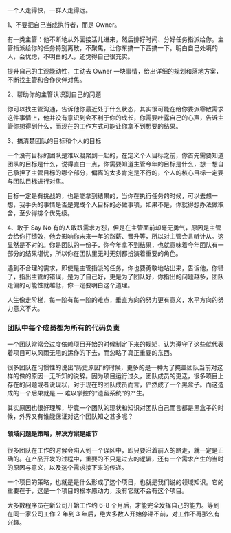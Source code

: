 一个人走得快，一群人走得远。

1、不要把自己当成执行者，而是 Owner。

有一类主管：他不断地从外面接活儿进来，然后排好时间、分好任务指派给你。主管指派给你的任务特别离散，不聚焦，让你东搞一下西搞一下。明白自己处境的人，会忧虑，不明白的人，还觉得自己很充实。

提升自己的主观能动性，主动去 Owner 一块事情，给出详细的规划和落地方案，不断找主管和合作伙伴对焦。

2、帮助你的主管认识到自己的问题

你可以找主管沟通，告诉他你最近处于什么状态，其实很可能在给你委派零散需求这件事情上，他并没有意识到会不利于你的成长，你需要吐露自己的心声，告诉主管你想得到什么，而现在的工作方式可能让你拿不到想要的结果。

3、搞清楚团队的目标和个人的目标

一个没有目标的团队是难以凝聚到一起的，在定义个人目标之前，你首先需要知道团队的目标是什么，说得直白一点，你需要知道主管今年的目标是什么，想一想自己承担了主管目标的哪个部分，偏离的太多肯定是不行的，个人的核心目标一定要与团队目标进行对焦。

目标一定是有挑战的，也是能拿到结果的，当你在执行任务的时候，可以去想一想，我手头的事情是否是完成个人目标的必做事项，如果不是，你就得想办法做取舍，至少得排个优先级。

4、敢于 Say No
有的人敢跟需求方怼，但是在主管面前却毫无勇气，原因是主管会给你打绩效，他会影响你未来一年的涨薪、晋升等，所以对主管会言听计从。这显然是不对的。你是团队的一份子，你今年拿不到结果，也就意味着今年团队有一部分的结果堪忧，所以你在团队里无时无刻都扮演着重要的角色。

遇到不合理的需求，即使是主管指派的任务，你也要勇敢地站出来，告诉他，你错了，指出主管的错误，是为了自己好，更是为了团队好，你指出的问题越多，团队走偏的可能性就越低，你一定要明白这个道理。

人生像走阶梯，每一阶有每一阶的难点，垂直方向的努力更有意义，水平方向的努力意义不大。

### 团队中每个成员都为所有的代码负责

一个团队常常会过度依赖项目开始的时候制定下来的规矩，认为遵守了这些就代表着项目可以风雨无阻的运作的下去，而忽略了真正重要的东西。

很多团队在习惯性的说出“历史原因”的时候，更多的是一种为了掩盖团队当前对这样的做的原因一无所知的说辞。因为项目运行过久，团队成员的更迭，很多项目上存在的问题或者说现状，对于现在的团队成员而言，俨然成了一个黑盒子。而这造成的一个后果就是 — 难以掌控的“遗留系统”的产生。

其实原因也很好理解，毕竟一个团队的现状和知识对团队自己而言都是黑盒子的时候，外界又有谁能保证对这个团队知之甚多呢？

#### 领域问题是策略，解决方案是细节

很多团队在工作的时候会陷入到一个误区中，即只要沿着前人的路走，就一定是正确的。在产品开发的过程中，重要的不只是过去的逻辑，还有一个需求产生的当时的原因与意义，以及这个需求接下来的传递。

一个项目的策略，也就是是什么形成了这个项目，也就是我们说的领域知识。它的重要在于，这是一个项目的根本原动力，没有它就不会有这个项目。

大多数程序员在新公司开始工作约 6-8 个月后，才能完全发挥自己的能力。等到在同一家公司工作 2 年到 3 年后，绝大多数人开始停滞不前，对工作不再那么有兴趣。
